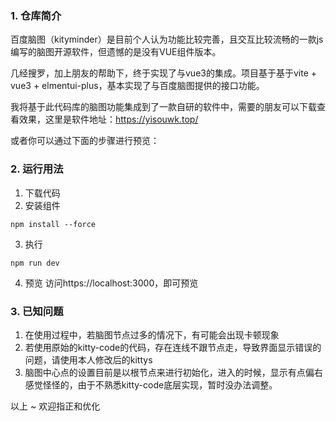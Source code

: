 ### 1. 仓库简介
百度脑图（kityminder）是目前个人认为功能比较完善，且交互比较流畅的一款js编写的脑图开源软件，但遗憾的是没有VUE组件版本。

几经搜罗，加上朋友的帮助下，终于实现了与vue3的集成。项目基于基于vite + vue3 + elmentui-plus，基本实现了与百度脑图提供的接口功能。

我将基于此代码库的脑图功能集成到了一款自研的软件中，需要的朋友可以下载查看效果，这里是软件地址：https://yisouwk.top/

或者你可以通过下面的步骤进行预览：

### 2. 运行用法
1. 下载代码
2. 安装组件
```
npm install --force
```

3. 执行
```
npm run dev 
```

4. 预览
访问https://localhost:3000，即可预览


### 3. 已知问题
1. 在使用过程中，若脑图节点过多的情况下，有可能会出现卡顿现象
2. 若使用原始的kitty-code的代码，存在连线不跟节点走，导致界面显示错误的问题，请使用本人修改后的kittys
3. 脑图中心点的设置目前是以根节点来进行初始化，进入的时候，显示有点偏右感觉怪怪的，由于不熟悉kitty-code底层实现，暂时没办法调整。

以上 ~ 欢迎指正和优化